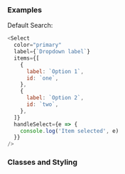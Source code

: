 ### Examples

Default Search:

```js
<Select
  color="primary"
  label={`Dropdown label`}
  items={[
    {
      label: `Option 1`,
      id: `one`,
    },
    {
      label: `Option 2`,
      id: `two`,
    },
  ]}
  handleSelect={e => {
    console.log('Item selected', e)
  }}
/>
```

### Classes and Styling
